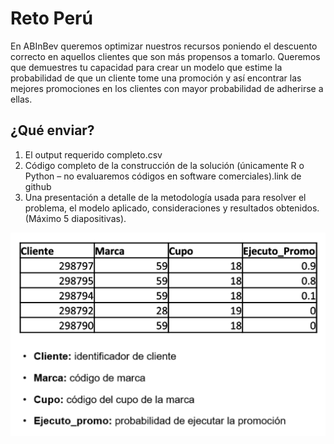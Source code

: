 # Reto Perú

En ABInBev queremos optimizar nuestros recursos poniendo el descuento correcto en aquellos clientes que son más propensos a tomarlo. Queremos que demuestres tu capacidad para crear un modelo que estime la probabilidad de que un cliente tome una promoción y así encontrar las mejores promociones en los clientes con mayor probabilidad de adherirse a ellas. 
​

## ¿Qué enviar?

1. El output requerido completo.csv​
2. Código completo de la construcción de la solución (únicamente R o Python – no evaluaremos códigos en software comerciales).link de github​
3. Una presentación a detalle de la metodología usada para resolver el problema, el modelo aplicado,  consideraciones y resultados obtenidos. (Máximo 5 diapositivas).​

![entregable](img/test-dataset.png)

